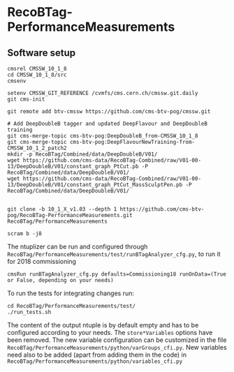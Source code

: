 # RecoBTag-PerformanceMeasurements

## Software setup

```
cmsrel CMSSW_10_1_8
cd CMSSW_10_1_8/src
cmsenv

setenv CMSSW_GIT_REFERENCE /cvmfs/cms.cern.ch/cmssw.git.daily
git cms-init

git remote add btv-cmssw https://github.com/cms-btv-pog/cmssw.git

# Add DeepDoubleB tagger and updated DeepFlavour and DeepDoubleB training
git cms-merge-topic cms-btv-pog:DeepDoubleB_from-CMSSW_10_1_8
git cms-merge-topic cms-btv-pog:DeepFlavourNewTraining-from-CMSSW_10_1_2_patch2
mkdir -p RecoBTag/Combined/data/DeepDoubleB/V01/
wget https://github.com/cms-data/RecoBTag-Combined/raw/V01-00-13/DeepDoubleB/V01/constant_graph_PtCut.pb -P RecoBTag/Combined/data/DeepDoubleB/V01/
wget https://github.com/cms-data/RecoBTag-Combined/raw/V01-00-13/DeepDoubleB/V01/constant_graph_PtCut_MassSculptPen.pb -P RecoBTag/Combined/data/DeepDoubleB/V01/


git clone -b 10_1_X_v1.03 --depth 1 https://github.com/cms-btv-pog/RecoBTag-PerformanceMeasurements.git RecoBTag/PerformanceMeasurements

scram b -j8

```

The ntuplizer can be run and configured through ```RecoBTag/PerformanceMeasurements/test/runBTagAnalyzer_cfg.py```, to run it for 2018 commissioning

```
cmsRun runBTagAnalyzer_cfg.py defaults=Commissioning18 runOnData=(True or False, depending on your needs)
```

To run the tests for integrating changes run:

```
cd RecoBTag/PerformanceMeasurements/test/
./run_tests.sh
```
The content of the output ntuple is by default empty and has to be configured according to your needs. The ```store*Variables``` options have been removed.
The new variable configuration can be customized in the file ```RecoBTag/PerformanceMeasurements/python/varGroups_cfi.py```.
New variables need also to be added (apart from adding them in the code) in ```RecoBTag/PerformanceMeasurements/python/variables_cfi.py```
